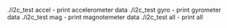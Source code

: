 ./i2c_test accel - print accelerometer data
./i2c_test gyro - print gyrometer data
./i2c_test mag - print magnotemeter data
./i2c_test all - print all

